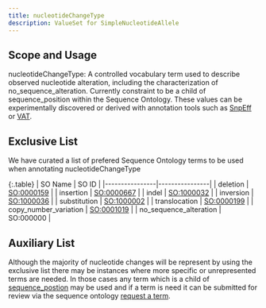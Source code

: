 ```yaml
---
title: nucleotideChangeType
description: ValueSet for SimpleNucleotideAllele
---
```


Scope and Usage
---------------

nucleotideChangeType: A controlled vocabulary term used to describe observed nucleotide alteration, including the characterization of no_sequence_alteration.  Currently constraint to be a child of sequence_position within the Sequence Ontology.  These values can be experimentally discovered or derived with annotation tools such as [SnpEff](http://snpeff.sourceforge.net/) or [VAT](http://www.yandell-lab.org/software/vaast.html).


Exclusive List
--------------
We have curated a list of prefered Sequence Ontology terms to be used when annotating nucleotideChangeType

{:.table}
| SO Name | SO ID | 
|----------------|----------------|
| deletion | [SO:0000159](http://www.sequenceontology.org/browser/current_svn/term/SO:0000159) |
| insertion | [SO:0000667](http://www.sequenceontology.org/browser/current_svn/term/SO:0000667) |
| indel | [SO:1000032](http://www.sequenceontology.org/browser/current_svn/term/SO:1000032) |
| inversion | [SO:1000036](http://www.sequenceontology.org/browser/current_svn/term/SO:1000036) |
| substitution | [SO:1000002](http://www.sequenceontology.org/browser/current_svn/term/SO:1000002) |
| translocation | [SO:0000199](http://www.sequenceontology.org/browser/current_svn/term/SO:0000199) |
| copy_number_variation | [SO:0001019](http://www.sequenceontology.org/browser/current_svn/term/SO:0001019) |
| no_sequence_alteration | SO:000000 |


Auxiliary List
------------------

Although the majority of nucleotide changes will be represent by using the exclusive list there may be instances where more specific or unrepresented terms are needed.  In those cases any term which is a child of [sequence_postion]() may be used and if a term is need it can be submitted for review via the sequence ontology [request a term]( http://sourceforge.net/p/song/term-tracker/).


